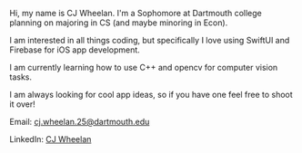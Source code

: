 Hi, my name is CJ Wheelan. I'm a Sophomore at Dartmouth college planning on majoring in CS (and maybe minoring in Econ).

I am interested in all things coding, but specifically I love using SwiftUI and Firebase for iOS app development.

I am currently learning how to use C++ and opencv for computer vision tasks.

I am always looking for cool app ideas, so if you have one feel free to shoot it over!

Email: [cj.wheelan.25@dartmouth.edu](mailto:cj.wheelan.25@dartmouth.edu)

LinkedIn: [CJ Wheelan](https://www.linkedin.com/in/cj-wheelan-710b81228)

<!---
CJWheelz/CJWheelz is a ✨ special ✨ repository because its `README.md` (this file) appears on your GitHub profile.
You can click the Preview link to take a look at your changes.
--->
